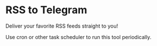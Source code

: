 # RSS to Telegram

Deliver your favorite RSS feeds straight to you!

Use cron or other task scheduler to run this tool periodically.
